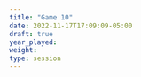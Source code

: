```yaml
---
title: "Game 10"
date: 2022-11-17T17:09:09-05:00
draft: true
year_played:
weight: 
type: session
---
```

